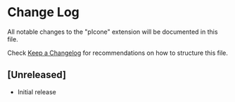 # Change Log

All notable changes to the "pIcone" extension will be documented in this file.

Check [Keep a Changelog](http://keepachangelog.com/) for recommendations on how to structure this file.

## [Unreleased]

- Initial release
